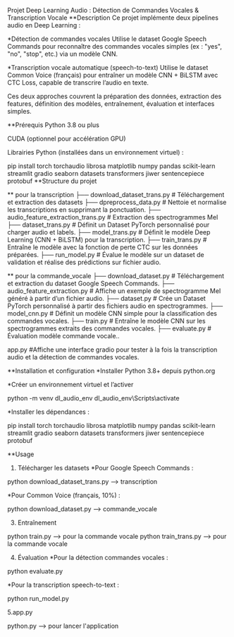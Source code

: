 Projet Deep Learning Audio : Détection de Commandes Vocales & Transcription Vocale
**Description
Ce projet implémente deux pipelines audio en Deep Learning :

*Détection de commandes vocales
Utilise le dataset Google Speech Commands pour reconnaître des commandes vocales simples (ex : "yes", "no", "stop", etc.) via un modèle CNN.

*Transcription vocale automatique (speech-to-text)
Utilise le dataset Common Voice (français) pour entraîner un modèle CNN + BiLSTM avec CTC Loss, capable de transcrire l’audio en texte.

Ces deux approches couvrent la préparation des données, extraction des features, définition des modèles, entraînement, évaluation et interfaces simples.

**Prérequis
Python 3.8 ou plus

CUDA (optionnel pour accélération GPU)

Librairies Python (installées dans un environnement virtuel) :

pip install torch torchaudio librosa matplotlib numpy pandas scikit-learn streamlit gradio seaborn datasets transformers jiwer sentencepiece protobuf
**Structure du projet

** pour la transcription
├── download_dataset_trans.py         	  # Téléchargement et extraction des datasets
├── dpreprocess_data.py          	  # Nettoie et normalise les transcriptions en supprimant la ponctuation.
├── audio_feature_extraction_trans.py 	  # Extraction des spectrogrammes Mel
├── dataset_trans.py       	          # Définit un Dataset PyTorch personnalisé pour charger audio et labels.
├── model_trans.py                   	  # Définit le modèle Deep Learning (CNN + BiLSTM) pour la transcription.
├── train_trans.py                    	  # Entraîne le modèle avec la fonction de perte CTC sur les données préparées.
├── run_model.py                	  # Évalue le modèle sur un dataset de validation et réalise des prédictions sur fichier audio.


** pour la commande_vocale
├── download_dataset.py         	  # Téléchargement et extraction du dataset Google Speech Commands.
├── audio_feature_extraction.py 	  # Affiche un exemple de spectrogramme Mel généré à partir d’un fichier audio.
├── dataset.py                  	  # Crée un Dataset PyTorch personnalisé à partir des fichiers audio en spectrogrammes.
├── model_cnn.py                	  # Définit un modèle CNN simple pour la classification des commandes vocales.
├── train.py                     	  # Entraîne le modèle CNN sur les spectrogrammes extraits des commandes vocales.
├── evaluate.py                  	  # Évaluation modèle commande vocale..

app.py					  #Affiche une interface gradio pour tester à la fois la transcription audio et la détection de commandes vocales.


**Installation et configuration
*Installer Python 3.8+ depuis python.org

*Créer un environnement virtuel et l’activer

python -m venv dl_audio_env
dl_audio_env\Scripts\activate

*Installer les dépendances :


pip install torch torchaudio librosa matplotlib numpy pandas scikit-learn streamlit gradio seaborn datasets transformers jiwer sentencepiece protobuf

**Usage

1. Télécharger les datasets
*Pour Google Speech Commands :

python download_dataset_trans.py --> transcription

*Pour Common Voice (français, 10%) :

python download_dataset.py --> commande_vocale


3. Entraînement

python train.py --> pour la commande vocale
python train_trans.py --> pour la commande vocale

4. Évaluation
*Pour la détection commandes vocales :

python evaluate.py

*Pour la transcription speech-to-text :

python run_model.py 

5.app.py

python.py --> pour lancer l'application